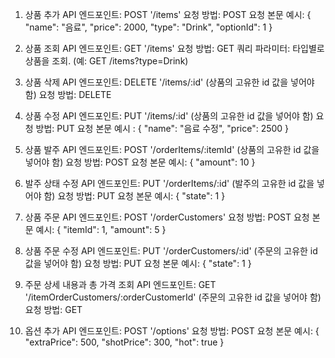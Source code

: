 1. 상품 추가 API
   엔드포인트: POST '/items'
   요청 방법: POST
   요청 본문 예시: { "name": "음료", "price": 2000, "type": "Drink", "optionId": 1 }

2. 상품 조회 API
   엔드포인트: GET '/items'
   요청 방법: GET
   쿼리 파라미터: 타입별로 상품을 조회. (예: GET /items?type=Drink)

3. 상품 삭제 API
   엔드포인트: DELETE '/items/:id' (상품의 고유한 id 값을 넣어야 함)
   요청 방법: DELETE

4. 상품 수정 API
   엔드포인트: PUT '/items/:id' (상품의 고유한 id 값을 넣어야 함)
   요청 방법: PUT
   요청 본문 예시 : { "name": "음료 수정", "price": 2500 }

5. 상품 발주 API
   엔드포인트: POST '/orderItems/:itemId' (상품의 고유한 id 값을 넣어야 함)
   요청 방법: POST
   요청 본문 예시: { "amount": 10 }

6. 발주 상태 수정 API
   엔드포인트: PUT '/orderItems/:id' (발주의 고유한 id 값을 넣어야 함)
   요청 방법: PUT
   요청 본문 예시: { "state": 1 }

7. 상품 주문 API
   엔드포인트: POST '/orderCustomers'
   요청 방법: POST
   요청 본문 예시: { "itemId": 1, "amount": 5 }

8. 상품 주문 수정 API
   엔드포인트: PUT '/orderCustomers/:id' (주문의 고유한 id 값을 넣어야 함)
   요청 방법: PUT
   요청 본문 예시: { "state": 1 }

9. 주문 상세 내용과 총 가격 조회 API
   엔드포인트: GET '/itemOrderCustomers/:orderCustomerId' (주문의 고유한 id 값을 넣어야 함)
   요청 방법: GET

10. 옵션 추가 API
    엔드포인트: POST '/options'
    요청 방법: POST
    요청 본문 예시: { "extraPrice": 500, "shotPrice": 300, "hot": true }
